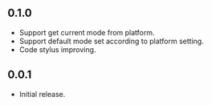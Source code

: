 ## 0.1.0

* Support get current mode from platform.
* Support default mode set according to platform setting.
* Code stylus improving.

## 0.0.1

* Initial release.

